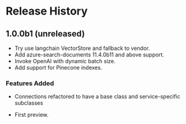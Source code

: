 # Release History

## 1.0.0b1 (unreleased)
- Try use langchain VectorStore and fallback to vendor.
- Add azure-search-documents 11.4.0b11 and above support.
- Invoke OpenAI with dynamic batch size.
- Add support for Pinecone indexes.

### Features Added
  - Connections refactored to have a base class and service-specific subclasses

- First preview.
